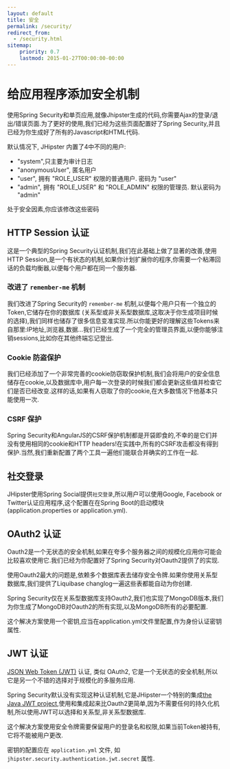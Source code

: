 ```yaml
---
layout: default
title: 安全
permalink: /security/
redirect_from:
  - /security.html
sitemap:
    priority: 0.7
    lastmod: 2015-01-27T00:00:00-00:00
---
```


# 给应用程序添加安全机制

使用Spring Security和单页应用,就像Jhipster生成的代码,你需要Ajax的登录/退出/错误页面.为了更好的使用,我们已经为这些页面配置好了Spring Security,并且已经为你生成好了所有的Javascript和HTML代码.

默认情况下, JHipster 内置了4中不同的用户:

*   "system",只主要为审计日志
*   "anonymousUser", 匿名用户
*   "user", 拥有 "ROLE_USER" 权限的普通用户. 密码为 "user"
*   "admin", 拥有 "ROLE_USER" 和 "ROLE_ADMIN" 权限的管理员. 默认密码为 "admin"

处于安全因素,你应该修改这些密码

## HTTP Session 认证

这是一个典型的Spring Security认证机制,我们在此基础上做了显著的改善,使用HTTP Session,是一个有状态的机制,如果你计划扩展你的程序,你需要一个粘滞回话的负载均衡器,以便每个用户都在同一个服务器.

### 改进了 `remember-me` 机制

我们改进了Spring Security的 `remember-me` 机制,以便每个用户只有一个独立的Token,它储存在你的数据库 (关系型或非关系型数据库,这取决于你生成项目时候的选择),我们同样也储存了很多信息变准实现.所以你能更好的理解这些Tokens来自那里:IP地址,浏览器,数据...我们已经生成了一个完全的管理员界面,以便你能够注销sessions,比如你在其他终端忘记登出.

### Cookie 防盗保护

我们已经添加了一个非常完善的cookie防窃取保护机制,我们会将用户的安全信息储存在cookie,以及数据库中,用户每一次登录的时候我们都会更新这些值并检查它们是否已经改变.这样的话,如果有人窃取了你的cookie,在大多数情况下他基本只能使用一次.

### CSRF 保护

Spring Security和AngularJS的CSRF保护机制都是开袋即食的,不幸的是它们并没有使用相同的cookie和HTTP headers!在实践中,所有的CSRF攻击都没有得到保护.当然,我们重新配置了两个工具一遍他们能联合并确实的工作在一起.

## 社交登录

JHipster使用Spring Social提供`社交登录`,所以用户可以使用Google, Facebook or Twitter认证应用程序,这个配置在在Spring Boot的启动模块(application.properties or application.yml).

## OAuth2 认证

Oauth2是一个无状态的安全机制,如果在夸多个服务器之间的规模化应用你可能会比较喜欢使用它.我们已经为你配置好了Spring Security对Oauth2提供了的实现.

使用Oauth2最大的问题是,依赖多个数据库表去储存安全令牌.如果你使用关系型数据库,我们提供了Liquibase changlog一遍这些表都能自动为你创建.

Spring Security仅在关系型数据库支持Oauth2,我们也实现了MongoDB版本,我们为你生成了MongoDB对Oauth2的所有实现,以及MongoDB所有的必要配置.

这个解决方案使用一个密钥,应当在application.yml文件里配置,作为身份认证密钥属性.

## JWT 认证

[JSON Web Token (JWT)](https://jwt.io/) 认证, 类似 OAuth2, 它是一个无状态的安全机制,所以它是另一个不错的选择对于规模化的多服务应用.

Spring Security默认没有实现这种认证机制,它是JHipster一个特别的集成[the Java JWT project](https://github.com/jwtk/jjwt),使用和集成起来比Oauth2更简单,因为不需要任何的持久化机制,所以使用JWT可以选择和关系型,非关系型数据库.

这个解决方案使用安全令牌需要保留用户的登录名和权限,如果当前Token被持有,它将不能被用户更改.

密钥的配置应在 `application.yml` 文件, 如 `jhipster.security.authentication.jwt.secret` 属性.